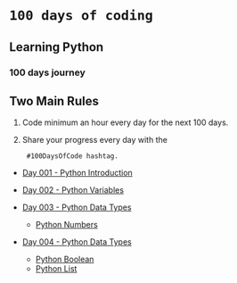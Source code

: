 # **`100 days of coding`** 
## **Learning Python**
### **100 days journey**

## **Two Main Rules**

1.  Code minimum an hour every day for the next 100 days.
2. Share your progress every day with the 

        #100DaysOfCode hashtag.

- [Day 001 - Python Introduction](./day-001/day-001.md)
- [Day 002 - Python Variables](./day-002/day-002.md)
- [Day 003 - Python Data Types](./day-003/notes.md)
    - [Python Numbers](./day-003/number-type.md)

- [Day 004 - Python Data Types](./day-004/notes.md)
    - [Python Boolean](./day-004/notes.md)
    - [Python List](./day-004/list-type.md)